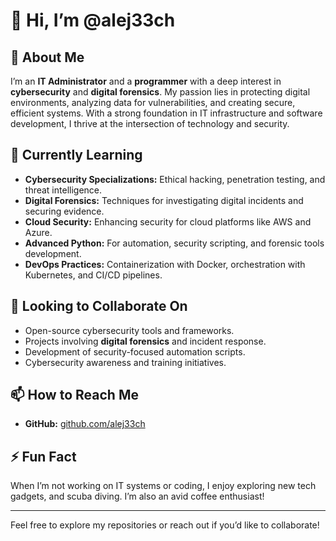 # 👋 Hi, I’m @alej33ch

## 👀 About Me
I’m an **IT Administrator** and a **programmer** with a deep interest in **cybersecurity** and **digital forensics**. My passion lies in protecting digital environments, analyzing data for vulnerabilities, and creating secure, efficient systems. With a strong foundation in IT infrastructure and software development, I thrive at the intersection of technology and security.

## 🌱 Currently Learning
- **Cybersecurity Specializations:** Ethical hacking, penetration testing, and threat intelligence.
- **Digital Forensics:** Techniques for investigating digital incidents and securing evidence.
- **Cloud Security:** Enhancing security for cloud platforms like AWS and Azure.
- **Advanced Python:** For automation, security scripting, and forensic tools development.
- **DevOps Practices:** Containerization with Docker, orchestration with Kubernetes, and CI/CD pipelines.

## 💞️ Looking to Collaborate On
- Open-source cybersecurity tools and frameworks.
- Projects involving **digital forensics** and incident response.
- Development of security-focused automation scripts.
- Cybersecurity awareness and training initiatives.


## 📫 How to Reach Me
- **GitHub:** [github.com/alej33ch](https://github.com/alej33ch)


## ⚡ Fun Fact
When I’m not working on IT systems or coding, I enjoy exploring new tech gadgets, and scuba diving. I’m also an avid coffee enthusiast!

---

Feel free to explore my repositories or reach out if you’d like to collaborate!
